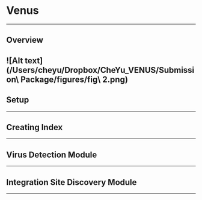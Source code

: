 # Venus
---

## Overview
![Alt text](/Users/cheyu/Dropbox/CheYu_VENUS/Submission\ Package/figures/fig\ 2.png)
---

## Setup
---

## Creating Index
---

## Virus Detection Module
---

## Integration Site Discovery Module
---
